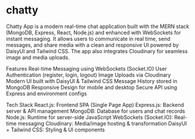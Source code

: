 # chatty
Chatty App is a modern real-time chat application built with the MERN stack (MongoDB, Express, React, Node.js) and enhanced with WebSockets for instant messaging. It allows users to communicate in real time, send messages, and share media with a clean and responsive UI powered by DaisyUI and Tailwind CSS. The app also integrates Cloudinary for seamless image and media uploads.

 Features
 Real-time Messaging using WebSockets (Socket.IO)
 User Authentication (register, login, logout)
 Image Uploads via Cloudinary
 Modern UI built with DaisyUI & Tailwind CSS
 Message History stored in MongoDB
 Responsive Design for mobile and desktop
 Secure API using Express and environment configs

 Tech Stack
React.js:	Frontend SPA (Single Page App)
Express.js:	Backend server & API management
MongoDB:	Database for users and chat records
Node.js:	Runtime for server-side JavaScript
WebSockets (Socket.IO):	Real-time messaging
Cloudinary:	Media/image hosting & transformation
DaisyUI + Tailwind CSS:	Styling & UI components
